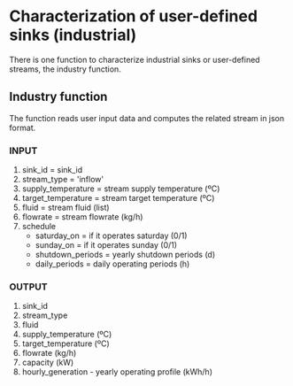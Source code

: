 # Characterization of user-defined sinks (industrial)

There is one function to characterize industrial sinks or user-defined streams, the industry function.

## Industry function

The function reads user input data and computes the related stream in json format.

### INPUT
1. sink_id = sink_id
1. stream_type = 'inflow'
1. supply_temperature = stream supply temperature (ºC)
1. target_temperature = stream target temperature (ºC)
1. fluid = stream fluid (list)
1. flowrate = stream flowrate (kg/h)
1. schedule
    - saturday_on = if it operates saturday (0/1)
    - sunday_on = if it operates sunday (0/1)
    - shutdown_periods = yearly shutdown periods (d)
    - daily_periods = daily operating periods (h)

### OUTPUT
1. sink_id
1. stream_type
1. fluid
1. supply_temperature (ºC)
1. target_temperature (ºC)
1. flowrate (kg/h)
1. capacity (kW)
1. hourly_generation - yearly operating profile (kWh/h)

